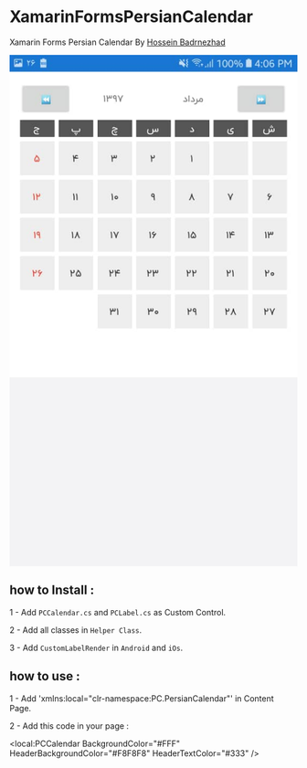# XamarinFormsPersianCalendar
Xamarin Forms Persian Calendar
By <a href="http://hosseinbadrnezhad.ir" target="_blank">Hossein Badrnezhad</a>

<img src="src/demo1.jpeg"  align="center" />

how to Install :
---
1 - Add `PCCalendar.cs` and `PCLabel.cs` as Custom Control.

2 - Add all classes in `Helper Class`.

3 - Add `CustomLabelRender` in `Android` and `iOs`.

how to use :
---
1 - Add 'xmlns:local="clr-namespace:PC.PersianCalendar"' in Content Page.

2 - Add this code in your page :

<local:PCCalendar BackgroundColor="#FFF" HeaderBackgroundColor="#F8F8F8" HeaderTextColor="#333" />
